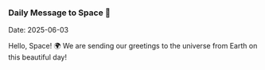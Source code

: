 ### Daily Message to Space 🌌
Date: 2025-06-03

Hello, Space! 🌍 We are sending our greetings to the universe from Earth on this beautiful day!

